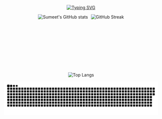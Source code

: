 
<div align="center">

  [![Typing SVG](https://readme-typing-svg.herokuapp.com?font=Fira+Code&pause=1000&color=00F7EF&width=435&lines=Hi+I'm+Sumeet+Jadhav+😎;Full+Stack+Java+Developer+💻;Frontend+with+React+✨)](https://git.io/typing-svg)

</div>

<div align="center">

  <div style="display: flex; justify-content: center; gap: 10px; flex-wrap: wrap;">
    <!-- First two cards side by side -->
    <img src="https://github-readme-stats.vercel.app/api?username=sumeetworkspace&show_icons=true&theme=tokyonight" alt="Sumeet's GitHub stats" height="180">
    <img src="https://streak-stats.demolab.com?user=sumeetworkspace&theme=tokyonight" alt="GitHub Streak" height="180">
  </div>

  <!-- Third card below -->
  <div style="margin-top: 10px;">
    <img src="https://github-readme-stats.vercel.app/api/top-langs/?username=sumeetworkspace&layout=compact&theme=tokyonight" alt="Top Langs" height="180" width="720">
  </div>

</div>


<div align="center">
  
![snake gif](https://github.com/sumeetworkspace/sumeetworkspace/blob/output/github-snake-dark.svg)

</div>
